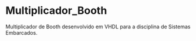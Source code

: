 # Multiplicador_Booth
Multiplicador de Booth desenvolvido em VHDL para a disciplina de Sistemas Embarcados.
